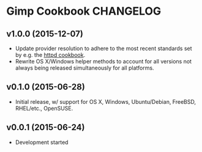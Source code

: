 Gimp Cookbook CHANGELOG
=======================

v1.0.0 (2015-12-07)
-------------------
- Update provider resolution to adhere to the most recent standards set by e.g.
  the [httpd cookbook](https://github.com/chef-cookbooks/httpd).
- Rewrite OS X/Windows helper methods to account for all versions not always
  being released simultaneously for all platforms.

v0.1.0 (2015-06-28)
-------------------
- Initial release, w/ support for OS X, Windows, Ubuntu/Debian, FreeBSD,
  RHEL/etc., OpenSUSE.

v0.0.1 (2015-06-24)
-------------------
- Development started
